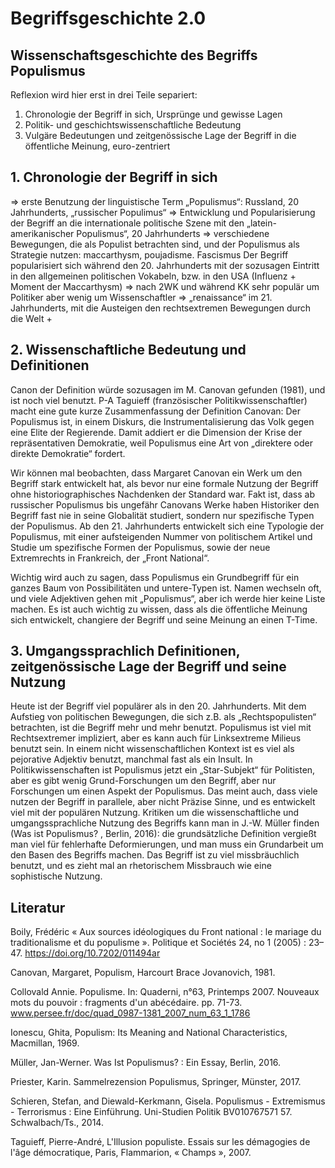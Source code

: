 # Begriffsgeschichte 2.0

## Wissenschaftsgeschichte des Begriffs Populismus

Reflexion wird hier erst in drei Teile separiert: 

1. Chronologie der Begriff in sich, Ursprünge und gewisse Lagen
2. Politik- und geschichtswissenschaftliche Bedeutung
3. Vulgäre Bedeutungen und zeitgenössische Lage der Begriff in die öffentliche Meinung, euro-zentriert

## 1. Chronologie der Begriff in sich
=> erste Benutzung der linguistische Term „Populismus“: Russland, 20 Jahrhunderts, „russischer Populimus“
=> Entwicklung und Popularisierung der Begriff an die internationale politische Szene mit den „latein-amerikanischer Populismus“, 20 Jahrhunderts
=> verschiedene Bewegungen, die als Populist betrachten sind, und der Populismus als Strategie nutzen: maccarthysm, poujadisme. Fascismus 
Der Begriff popularisiert sich während den 20. Jahrhunderts mit der sozusagen Eintritt in den allgemeinen politischen Vokabeln, bzw. in den USA (Influenz + Moment der Maccarthysm)
=> nach 2WK und während KK sehr populär um Politiker aber wenig um Wissenschaftler
=> „renaissance“ im 21. Jahrhunderts, mit die Austeigen den rechtsextremen Bewegungen durch die Welt + 

## 2. Wissenschaftliche Bedeutung und Definitionen 
Canon der Definition würde sozusagen im M. Canovan gefunden (1981), und ist noch viel benutzt. P-A Taguieff (französischer Politikwissenschaftler) macht eine gute kurze Zusammenfassung der Definition Canovan: Der Populismus ist, in einem Diskurs, die Instrumentalisierung das Volk gegen eine Elite der Regierende. Damit addiert er die Dimension der Krise der repräsentativen Demokratie, weil Populismus eine Art von „direktere oder direkte Demokratie“ fordert. 

Wir können mal beobachten, dass Margaret Canovan ein Werk um den Begriff stark entwickelt hat, als bevor nur eine formale Nutzung der Begriff ohne historiographisches Nachdenken der Standard war. Fakt ist, dass ab russischer Populismus bis ungefähr Canovans Werke haben Historiker den Begriff fast nie in seine Globalität studiert, sondern nur spezifische Typen der Populismus. 
Ab den 21. Jahrhunderts entwickelt sich eine Typologie der Populismus, mit einer aufsteigenden Nummer von politischem Artikel und Studie um spezifische Formen der Populismus, sowie der neue Extremrechts in Frankreich, der „Front National“. 

Wichtig wird auch zu sagen, dass Populismus ein Grundbegriff für ein ganzes Baum von Possibilitäten und untere-Typen ist. Namen wechseln oft, und viele Adjektiven gehen mit „Populismus“, aber ich werde hier keine Liste machen. Es ist auch wichtig zu wissen, dass als die öffentliche Meinung sich entwickelt, changiere der Begriff und seine Meinung an einen T-Time. 

## 3. Umgangssprachlich Definitionen, zeitgenössische Lage der Begriff und seine Nutzung

Heute ist der Begriff viel populärer als in den 20. Jahrhunderts. Mit dem Aufstieg von politischen Bewegungen, die sich z.B. als „Rechtspopulisten“ betrachten, ist die Begriff mehr und mehr benutzt. Populismus ist viel mit Rechtsextremer impliziert, aber es kann auch für Linksextreme Milieus benutzt sein. In einem nicht wissenschaftlichen Kontext ist es viel als pejorative Adjektiv benutzt, manchmal fast als ein Insult. In Politikwissenschaften ist Populismus jetzt ein „Star-Subjekt“ für Politisten, aber es gibt wenig Grund-Forschungen um den Begriff, aber nur Forschungen um einen Aspekt der Populismus. Das meint auch, dass viele nutzen der Begriff in parallele, aber nicht Präzise Sinne, und es entwickelt viel mit der populären Nutzung. Kritiken um die wissenschaftliche und umgangssprachliche Nutzung des Begriffs kann man in J.-W. Müller finden (Was ist Populismus? , Berlin, 2016): die grundsätzliche Definition vergießt man viel für fehlerhafte Deformierungen, und man muss ein Grundarbeit um den Basen des Begriffs machen. Das Begriff ist zu viel missbräuchlich benutzt, und es zieht mal an rhetorischem Missbrauch wie eine sophistische Nutzung. 


## Literatur 

Boily, Frédéric « Aux sources idéologiques du Front national : le mariage du traditionalisme et du populisme ». Politique et Sociétés 24, no 1 (2005) : 23–47. https://doi.org/10.7202/011494ar

Canovan, Margaret, Populism, Harcourt Brace Jovanovich, 1981.

Collovald Annie. Populisme. In: Quaderni, n°63, Printemps 2007. Nouveaux mots du pouvoir : fragments d'un abécédaire. pp. 71-73. www.persee.fr/doc/quad_0987-1381_2007_num_63_1_1786

Ionescu, Ghita, Populism: Its Meaning and National Characteristics, Macmillan, 1969.

Müller, Jan-Werner. Was Ist Populismus? : Ein Essay, Berlin, 2016.

Priester, Karin. Sammelrezension Populismus, Springer, Münster, 2017.

Schieren, Stefan, and Diewald-Kerkmann, Gisela. Populismus - Extremismus - Terrorismus : Eine Einführung. Uni-Studien Politik BV010767571 57. Schwalbach/Ts., 2014.

Taguieff, Pierre-André, L'Illusion populiste. Essais sur les démagogies de l'âge démocratique, Paris, Flammarion, « Champs », 2007.
